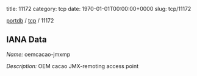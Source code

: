 title: 11172
category: tcp
date: 1970-01-01T00:00:00+0000
slug: tcp/11172

[portdb](/) / [tcp](/category/tcp.html) / 11172


## IANA Data

_Name:_ oemcacao-jmxmp

_Description:_ OEM cacao JMX-remoting access point

